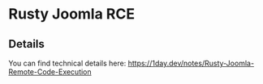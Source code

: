 # Rusty Joomla RCE
## Details
You can find technical details here: https://1day.dev/notes/Rusty-Joomla-Remote-Code-Execution
